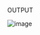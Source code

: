 OUTPUT

![image](https://user-images.githubusercontent.com/105041389/194718975-3a29d099-f607-4311-b5f9-e7a9c1c49ff5.png)

